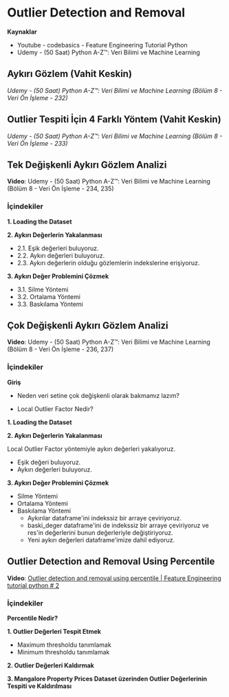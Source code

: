 

# Outlier Detection and Removal
**Kaynaklar**
* Youtube - codebasics - Feature Engineering Tutorial Python 
* Udemy - (50 Saat) Python A-Z™: Veri Bilimi ve Machine Learning

## Aykırı Gözlem (Vahit Keskin)

*Udemy - (50 Saat) Python A-Z™: Veri Bilimi ve Machine Learning (Bölüm 8 - Veri Ön İşleme - 232)*

## Outlier Tespiti İçin 4 Farklı Yöntem (Vahit Keskin)

*Udemy - (50 Saat) Python A-Z™: Veri Bilimi ve Machine Learning (Bölüm 8 - Veri Ön İşleme - 233)*

## Tek Değişkenli Aykırı Gözlem Analizi

**Video**: Udemy - (50 Saat) Python A-Z™: Veri Bilimi ve Machine Learning (Bölüm 8 - Veri Ön İşleme - 234, 235)

### İçindekiler

**1. Loading the Dataset**

**2. Aykırı Değerlerin Yakalanması**
- 2.1. Eşik değerleri buluyoruz.
- 2.2. Aykırı değerleri buluyoruz.
- 2.3. Aykırı değerlerin olduğu gözlemlerin indekslerine erişiyoruz. 

**3. Aykırı Değer Problemini Çözmek**
- 3.1. Silme Yöntemi
- 3.2. Ortalama Yöntemi
- 3.3. Baskılama Yöntemi

## Çok Değişkenli Aykırı Gözlem Analizi

**Video**: Udemy - (50 Saat) Python A-Z™: Veri Bilimi ve Machine Learning (Bölüm 8 - Veri Ön İşleme - 236, 237)

### İçindekiler

**Giriş**

- Neden veri setine çok değişkenli olarak bakmamız lazım?

- Local Outlier Factor Nedir?

**1. Loading the Dataset**

**2. Aykırı Değerlerin Yakalanması**

Local Outlier Factor yöntemiyle aykırı değerleri yakalıyoruz.
- Eşik değeri buluyoruz.
- Aykırı değerleri buluyoruz.

**3. Aykırı Değer Problemini Çözmek**
- Silme Yöntemi
- Ortalama Yöntemi
- Baskılama Yöntemi
    - Aykırılar dataframe'ini indekssiz bir arraye çeviriyoruz.
    - baski_deger dataframe'ini de indekssiz bir arraye çeviriyoruz ve res'in değerlerini bunun değerleriyle değiştiriyoruz.
    - Yeni aykırı değerleri dataframe'imize dahil ediyoruz.

## Outlier Detection and Removal Using Percentile

**Video**: [Outlier detection and removal using percentile | Feature Engineering tutorial python # 2](https://www.youtube.com/watch?v=7sJaRHF03K8)

### İçindekiler

**Percentile Nedir?**

**1. Outlier Değerleri Tespit Etmek**
* Maximum thresholdu tanımlamak
* Minimum thresholdu tanımlamak

**2. Outlier Değerleri Kaldırmak**

**3. Mangalore Property Prices Dataset üzerinden Outlier Değerlerinin Tespiti ve Kaldırılması**
